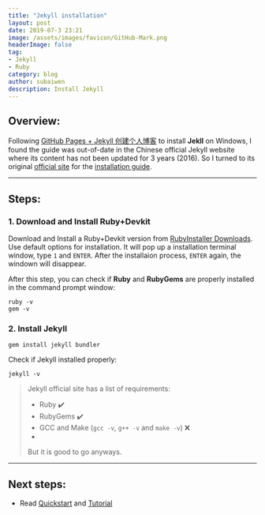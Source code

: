 ```yaml
---
title: "Jekyll installation"
layout: post
date: 2019-07-3 23:21
image: /assets/images/favicon/GitHub-Mark.png
headerImage: false
tag:
- Jekyll
- Ruby
category: blog
author: subaiwen
description: Install Jekyll
---
```


## Overview:

Following [GitHub Pages + Jekyll 创建个人博客](https://www.jianshu.com/p/9535334ffd54) to install **Jekll** on Windows, I found the guide was out-of-date in the Chinese official Jekyll website where its content has not been updated for 3 years (2016). So I turned to its original [official site](https://jekyllrb.com/) for the [installation guide](https://jekyllrb.com/docs/installation/).

---

## Steps:

### 1. Download and Install Ruby+Devkit
Download and Install a Ruby+Devkit version from [RubyInstaller Downloads](https://rubyinstaller.org/downloads/). Use default options for installation.
It will pop up a installation terminal window, type `1` and `ENTER`. After the installaion process, `ENTER` again, the windown will disappear.

After this step, you can check if **Ruby** and **RubyGems** are properly installed in the command prompt window:
```
ruby -v
gem -v
```

### 2. Install **Jekyll**

```
gem install jekyll bundler
```

Check  if Jekyll installed properly: 

```
jekyll -v
```

> Jekyll official site has a list of requirements:  
> * Ruby ✔️
> * RubyGems ✔️
> * GCC and Make (`gcc -v`, `g++ -v` and `make -v`) ❌
> * 
> But it is good to go anyways.

---

## Next steps:
* Read [Quickstart](https://jekyllrb.com/docs/) and [Tutorial](https://jekyllrb.com/docs/step-by-step/01-setup/)